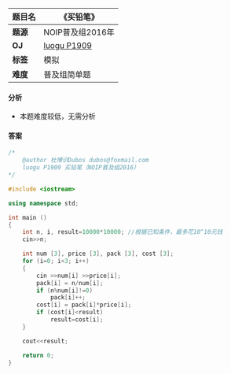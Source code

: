 |题目名|《买铅笔》|  
|---|---|  
|**题源**|NOIP普及组2016年|  
|**OJ**|[luogu P1909](https://www.luogu.org/problemnew/show/P1909)|  
|**标签**|模拟|  
|**难度**|普及组简单题|  

#### 分析  
* 本题难度较低，无需分析  
#### 答案  
```cpp
/* 	
	@author 杜博识Dubos dubos@foxmail.com
	luogu P1909 买铅笔（NOIP普及组2016） 
*/

#include <iostream>

using namespace std;

int main ()
{
	int n, i, result=10000*10000; //根据已知条件，最多花10^10元钱 
	cin>>n;

	int num [3], price [3], pack [3], cost [3];
	for (i=0; i<3; i++)
	{
		cin >>num[i] >>price[i];
		pack[i] = n/num[i];
		if (n%num[i]!=0)
			pack[i]++;
		cost[i] = pack[i]*price[i];
		if (cost[i]<result)
			result=cost[i];
	}

	cout<<result;

	return 0;
}
```
